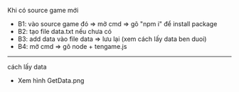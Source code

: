 Khi có source game mới
- B1: vào source game đó => mở cmd => gõ "npm i" để install package 
- B2: tạo file data.txt nếu chưa có
- B3: add data vào file data => lưu lại  (xem cách lấy data ben duoi)
- B4: mở cmd => gõ node + tengame.js


-------------------------------------------
cách lấy data

- Xem hình GetData.png 